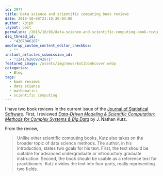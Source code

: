 ```yaml
---
id: 2977
title: Data science and scientific computing book reviews
date: 2015-10-08T23:10:20-04:00
author: k3jph
layout: post
permalink: /2015/10/08/data-science-and-scientific-computing-book-reviews/
dsq_thread_id:
  - "4207846287"
ampforwp_custom_content_editor_checkbox:
  - ""
instant_articles_submission_id:
  - "1241762669242871"
featured_image: /assets/img/news/kutzbookcover.webp
categories:
  - Blog
tags:
  - book reviews
  - data science
  - mathematics
  - scientific computing
---
```

I have two book reviews in the current issue of the [Journal of Statistical Software](http://www.jstatsoft.org).  First, I reviewed _[Data-Driven Modeling & Scientific Computation: Methods for Complex
Systems & Big Data](http://www.jstatsoft.org/article/view/v067b01)_ by J. Nathan Kutz.

From the review,

> Unlike other scientific computing books, Kutz also takes on the broader topic of data science methods. The author, in his introduction, states two goals for his text. First, the text should be suitable for advanced undergraduate or introductory graduate instruction. Second, the book should be usable as a reference text for practitioners. Kutz divides the text into four parts, really representing two fields.
